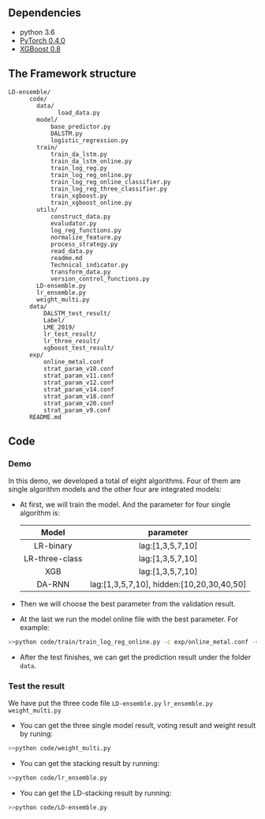 
## Dependencies

* python 3.6
* [PyTorch 0.4.0](https://pytorch.org/get-started/locally/)
* [XGBoost 0.8](https://pypi.org/project/xgboost/)

## The Framework structure
```directory
LD-ensemble/
      code/
        data/
              load_data.py
        model/
            base_predictor.py
            DALSTM.py
            logistic_regression.py
        train/
            train_da_lstm.py
            train_da_lstm_online.py
            train_log_reg.py
            train_log_reg_online.py
            train_log_reg_online_classifier.py
            train_log_reg_three_classifier.py
            train_xgboost.py
            train_xgboost_online.py
        utils/
            construct_data.py
            evaludator.py
            log_reg_functions.py
            normalize_feature.py
            process_strategy.py
            read_data.py
            readme.md
            Technical_indicator.py
            transform_data.py
            version_control_functions.py
        LD-ensemble.py
        lr_ensemble.py
        weight_multi.py
      data/
          DALSTM_test_result/
          Label/
          LME_2019/
          lr_test_result/
          lr_three_result/
          xgboost_test_result/
      exp/
          online_metal.conf
          strat_param_v10.conf
          strat_param_v11.conf
          strat_param_v12.conf
          strat_param_v14.conf
          strat_param_v18.conf
          strat_param_v20.conf
          strat_param_v9.conf
      README.md
```
## Code

### Demo

In this demo, we developed a total of eight algorithms. Four of them are single algorithm models and the other four are integrated models:
  * At first, we will train the model. And the parameter for four single algorithm is:

      | Model | parameter |
      | :-----: | :-----: |
      | LR-binary | lag:[1,3,5,7,10] |
      | LR-three-class | lag:[1,3,5,7,10] |
      | XGB | lag:[1,3,5,7,10] |
      | DA-RNN | lag:[1,3,5,7,10], hidden:[10,20,30,40,50] |

  * Then we will choose the best parameter from the validation result.
  * At the last we run the model online file with the best parameter. For example:
  ```bash
  >>python code/train/train_log_reg_online.py -c exp/online_metal.conf -v v5 -s 1 -l 7 -C 0.001 -gt LME_Al_Close
  ``` 
  * After the test finishes, we can get the prediction result under the folder `data`.

### Test the result
  We have put the three code file `LD-ensemble.py` `lr_ensemble.py` `weight_multi.py`
  * You can get the three single model result, voting result and weight result by runing:
  ```bash
  >>python code/weight_multi.py
  ``` 
  * You can get the stacking result by running:
  ```bash
  >>python code/lr_ensemble.py
  ```   
  * You can get the LD-stacking result by running:
  ```bash
  >>python code/LD-ensemble.py
  ```    




